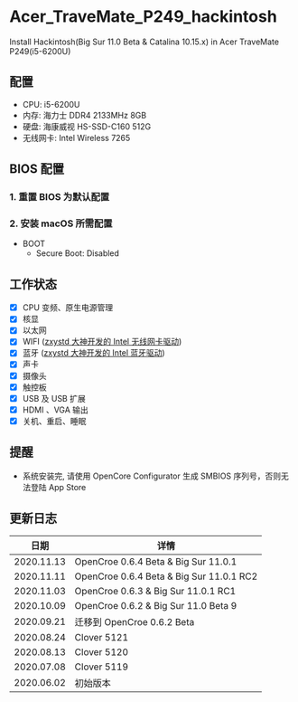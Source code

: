 # Acer_TraveMate_P249_hackintosh
Install Hackintosh(Big Sur 11.0 Beta & Catalina 10.15.x) in Acer TraveMate P249(i5-6200U)

## 配置
* CPU: i5-6200U
* 内存: 海力士 DDR4 2133MHz 8GB
* 硬盘: 海康威视 HS-SSD-C160 512G
* 无线网卡: Intel Wireless 7265

## BIOS 配置
### 1. 重置 BIOS 为默认配置

### 2. 安装 macOS 所需配置
* BOOT
  * Secure Boot: Disabled

## 工作状态
* [x] CPU 变频、原生电源管理
* [x] 核显
* [x] 以太网
* [x] WIFI ([zxystd 大神开发的 Intel 无线网卡驱动](https://github.com/OpenIntelWireless/itlwm))
* [x] 蓝牙 ([zxystd 大神开发的 Intel 蓝牙驱动](https://github.com/OpenIntelWireless/IntelBluetoothFirmware))
* [x] 声卡
* [x] 摄像头
* [x] 触控板
* [x] USB 及 USB 扩展
* [x] HDMI 、VGA 输出
* [x] 关机、重启、睡眠

## 提醒

* 系统安装完, 请使用 OpenCore Configurator 生成 SMBIOS 序列号，否则无法登陆 App Store

## 更新日志

| 日期      | 详情                                                              |
|-----------|----------------------------------------------------------------------|
| 2020.11.13 | OpenCroe 0.6.4 Beta & Big Sur 11.0.1|
| 2020.11.11 | OpenCroe 0.6.4 Beta & Big Sur 11.0.1 RC2|
| 2020.11.03 | OpenCroe 0.6.3 & Big Sur 11.0.1 RC1|
| 2020.10.09 | OpenCroe 0.6.2 & Big Sur 11.0 Beta 9|
| 2020.09.21 | 迁移到 OpenCroe 0.6.2 Beta |
| 2020.08.24 | Clover 5121 |
| 2020.08.13 | Clover 5120 |
| 2020.07.08 | Clover 5119 |
| 2020.06.02 | 初始版本 |